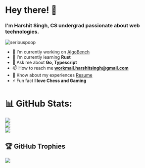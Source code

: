 <h1>Hey there! 👋</h1>
<h3>I'm Harshit Singh, CS undergrad passionate about web technologies.</h3>

<p align="left"> <img src="https://komarev.com/ghpvc/?username=seriouspoop&label=Profile%20views&color=0e75b6&style=flat" alt="seriouspoop" /> </p>

- 🔭 I’m currently working on [AlgoBench](https://github.com/seriouspoop/AlgoBench)
- 🌱 I’m currently learning **Rust**
- 💬 Ask me about **Go, Typescript**
- 📫 How to reach me **workmail.harshitsingh@gmail.com**
- 📄 Know about my experiences [Resume](https://drive.google.com/file/d/1J1AtT6l86rtBM9Hq3YMlqiFzy-GzBb8e/view?usp=sharing)
- ⚡ Fun fact **I love Chess and Gaming**

# 📊 GitHub Stats:
![](https://github-readme-stats.vercel.app/api?username=seriouspoop&theme=dark&hide_border=false&include_all_commits=false&count_private=false)<br/>
![](https://nirzak-streak-stats.vercel.app/?user=seriouspoop&theme=dark&hide_border=false)<br/>
![](https://github-readme-stats.vercel.app/api/top-langs/?username=seriouspoop&theme=dark&hide_border=false&include_all_commits=false&count_private=false&layout=compact)

## 🏆 GitHub Trophies
![](https://github-profile-trophy.vercel.app/?username=seriouspoop&theme=radical&no-frame=false&no-bg=true&margin-w=4)
